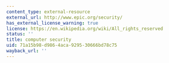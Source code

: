 ```yaml
---
content_type: external-resource
external_url: http://www.epic.org/security/
has_external_license_warning: true
license: https://en.wikipedia.org/wiki/All_rights_reserved
status: ''
title: computer security
uid: 71a15b98-d986-4aca-9295-30666bd78c75
wayback_url: ''
---
```

